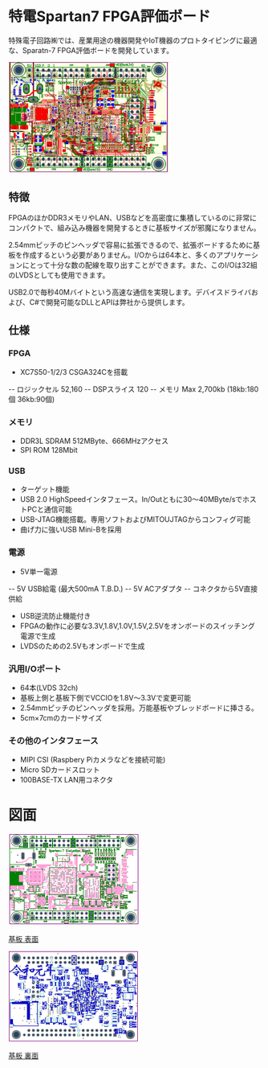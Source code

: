 # 特電Spartan7 FPGA評価ボード
特殊電子回路㈱では、産業用途の機器開発やIoT機器のプロトタイピングに最適な、Sparatn-7 FPGA評価ボードを開発しています。

<img src="https://github.com/tokuden/Spartan7/blob/master/img/pcball.png" width="320">

## 特徴
FPGAのほかDDR3メモリやLAN、USBなどを高密度に集積しているのに非常にコンパクトで、組み込み機器を開発するときに基板サイズが邪魔になりません。

2.54mmピッチのピンヘッダで容易に拡張できるので、拡張ボードするために基板を作成するという必要がありません。I/Oからは64本と、多くのアプリケーションにとって十分な数の配線を取り出すことができます。また、このI/Oは32組のLVDSとしても使用できます。

USB2.0で毎秒40Mバイトという高速な通信を実現します。デバイスドライバおよび、C#で開発可能なDLLとAPIは弊社から提供します。

## 仕様
### FPGA
- XC7S50-1/2/3 CSGA324Cを搭載

-- ロジックセル 52,160
-- DSPスライス 120
-- メモリ Max 2,700kb (18kb:180個 36kb:90個)

### メモリ

- DDR3L SDRAM 512MByte、666MHzアクセス
- SPI ROM 128Mbit

### USB

- ターゲット機能
- USB 2.0 HighSpeedインタフェース。In/Outともに30～40MByte/sでホストPCと通信可能
- USB-JTAG機能搭載。専用ソフトおよびMITOUJTAGからコンフィグ可能
- 曲げ力に強いUSB Mini-Bを採用

### 電源

- 5V単一電源

-- 5V USB給電 (最大500mA T.B.D.)
-- 5V ACアダプタ
-- コネクタから5V直接供給

- USB逆流防止機能付き
- FPGAの動作に必要な3.3V,1.8V,1.0V,1.5V,2.5Vをオンボードのスイッチング電源で生成
- LVDSのための2.5Vもオンボードで生成

### 汎用I/Oポート

- 64本(LVDS 32ch)
- 基板上側と基板下側でVCCIOを1.8V～3.3Vで変更可能
- 2.54mmピッチのピンヘッダを採用。万能基板やブレッドボードに挿さる。
- 5cm×7cmのカードサイズ

### その他のインタフェース

- MIPI CSI (Raspbery Piカメラなどを接続可能)
- Micro SDカードスロット
- 100BASE-TX LAN用コネクタ

# 図面
![](https://github.com/tokuden/Spartan7/blob/master/img/pcbtop.png)

[基板 表面](https://github.com/tokuden/Spartan7/blob/master/pcb/TOP.pdf)

![](https://github.com/tokuden/Spartan7/blob/master/img/pcbbot.png)

[基板 裏面](https://github.com/tokuden/Spartan7/blob/master/pcb/BOT.pdf)

